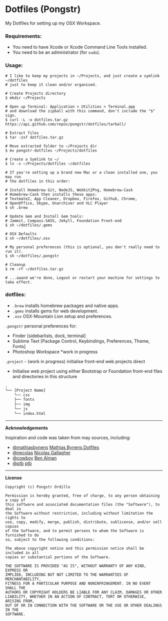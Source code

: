 Dotfiles (Pongstr)
==================

My Dotfiles for setting up my OSX Workspace.

### Requirements:

  - You need to have Xcode or Xcode Command Line Tools installed.
  - You need to be an administrator (for ```sudo```).
  
### Usage:

```shell
# I like to keep my projects in ~/Projects, and just create a symlink ~/dotfiles
# just to keep it clean and/or organised.

# Create Projects directory
$ mkdir ~/Projects

# Open up Terminal: Application > Utilities > Terminal.app
# and download the zipball with this command, don't include the "$" sign.
$ curl -L -o dotfiles.tar.gz https://api.github.com/repos/pongstr/dotfiles/tarball/

# Extract files
$ tar -zxf dotfiles.tar.gz

# Move extracted folder to ~/Projects dir
$ mv pongstr-dotfiles ~/Projects/dotfiles

# Create a Symlink to ~/
$ ln -s ~/Projects/dotfiles ~/dotfiles

# If you're setting up a brand new Mac or a clean installed one, you may run
# the dotfiles in this order:

# Install Homebrew Git, NodeJS, Webkit2Png, Homebrew-Cask
# Homebrew-Cask then installs these apps: 
# Textmate2, App Cleaner, Dropbox, Firefox, Github, Chrome, 
# OpenOffice, Skype, Unarchiver and VLC Player
$ sh .brew

# Update Gem and Install Gem tools:
# Jammit, Compass-SASS, Jekyll, Foundation Front-end
$ sh ~/dotfiles/.gems

# OSX Defaults
$ sh ~/dotfiles/.osx

# My personal preferences (this is optional, you don't really need to run it).
$ sh ~/dotfiles/.pongstr

# Cleanup
$ rm -rf ~/dotfiles.tar.gz

# ...aaand we're done, Logout or restart your machine for settings to take effect.
```

### dotfiles:

- ```.brew```  installs homebrew packages and native apps.
- ```.gems```  installs gems for web development.
- ```.osx```   OSX-Mountain Lion setup and preferences.
  
```.pongstr``` personal preferences for:
  - Finder [sidebarlists, dock, terminal]
  - Sublime Text [Package Control, Keybindings, Preferences, Theme, Fonts]
  - Photoshop Workspace *work in progress

```.project``` - (work in progress) initialise front-end web projects direct
  - Initialise web project using either Bootstrap or Foundation front-end files
    and directories in this structure
  
  ```html
  .
  └── [Project Name]
      └── css
      ├── fonts
      ├── img
      └── js
      └── index.html
  ```
  


-------------------------------------------------------------------------------
                  
**Acknowledgements**

Inspiration and code was taken from may sources, including:
  
  - [@mathiasbynens](https://github.com/mathiasbynens/) [Mathias Bynens Dotfiles](https://github.com/mathiasbynens/dotfiles)
  - [@necolas](https://github.com/necolas/)             [Nicolas Gallagher](https://github.com/necolas/dotfiles)
  - [@cowboy](https://github.com/cowboy/)               [Ben Alman](https://github.com/cowboy/dotfiles)
  - [@ptb](https://github.com/ptb/)                     [ptb](https://github.com/ptb/Mac-OS-X-Lion-Setup)



-------------------------------------------------------------------------------

**License**

```
Copyright (c) Pongstr Ordillo

Permission is hereby granted, free of charge, to any person obtaining a copy of 
this software and associated documentation files (the "Software"), to deal in 
the Software without restriction, including without limitation the rights to 
use, copy, modify, merge, publish, distribute, sublicense, and/or sell copies 
of the Software, and to permit persons to whom the Software is furnished to do 
so, subject to the following conditions:

The above copyright notice and this permission notice shall be included in all 
copies or substantial portions of the Software.

THE SOFTWARE IS PROVIDED "AS IS", WITHOUT WARRANTY OF ANY KIND, EXPRESS OR 
IMPLIED, INCLUDING BUT NOT LIMITED TO THE WARRANTIES OF MERCHANTABILITY, 
FITNESS FOR A PARTICULAR PURPOSE AND NONINFRINGEMENT. IN NO EVENT SHALL THE 
AUTHORS OR COPYRIGHT HOLDERS BE LIABLE FOR ANY CLAIM, DAMAGES OR OTHER 
LIABILITY, WHETHER IN AN ACTION OF CONTRACT, TORT OR OTHERWISE, ARISING FROM, 
OUT OF OR IN CONNECTION WITH THE SOFTWARE OR THE USE OR OTHER DEALINGS IN THE 
SOFTWARE.
```